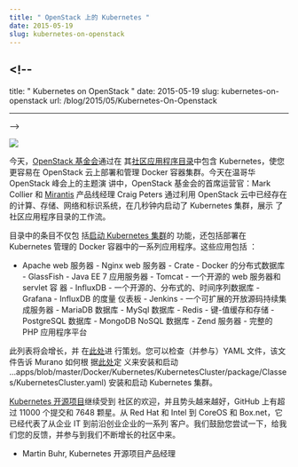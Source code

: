 ```yaml
---
title: " OpenStack 上的 Kubernetes "
date: 2015-05-19
slug: kubernetes-on-openstack
---
```


## <!--

title: " Kubernetes on OpenStack " date: 2015-05-19 slug:
kubernetes-on-openstack url: /blog/2015/05/Kubernetes-On-Openstack

---

-->

[![](https://3.bp.blogspot.com/-EOrCHChZJZE/VVZzq43g6CI/AAAAAAAAF-E/JUilRHk369E/s400/Untitled%2Bdrawing.jpg)](https://3.bp.blogspot.com/-EOrCHChZJZE/VVZzq43g6CI/AAAAAAAAF-E/JUilRHk369E/s1600/Untitled%2Bdrawing.jpg)

<!--
Today, the [OpenStack foundation](https://www.openstack.org/foundation/) made it even easier for you deploy and manage clusters of Docker containers on OpenStack clouds by including Kubernetes in its [Community App Catalog](http://apps.openstack.org/). &nbsp;At a keynote today at the OpenStack Summit in Vancouver, Mark Collier, COO of the OpenStack Foundation, and Craig Peters, &nbsp;[Mirantis](https://www.mirantis.com/) product line manager, demonstrated the Community App Catalog workflow by launching a Kubernetes cluster in a matter of seconds by leveraging the compute, storage, networking and identity systems already present in an OpenStack cloud.
-->

今天，[OpenStack 基金会](https://www.openstack.org/foundation/)通过在
其[社区应用程序目录](http://apps.openstack.org/)中包含 Kubernetes，使您更容易在
OpenStack 云上部署和管理 Docker 容器集群。今天在温哥华 OpenStack 峰会上的主题演
讲中，OpenStack 基金会的首席运营官：Mark Collier 和
[Mirantis](https://www.mirantis.com/) 产品线经理 Craig Peters 通过利用 OpenStack
云中已经存在的计算、存储、网络和标识系统，在几秒钟内启动了 Kubernetes 集群，展示
了社区应用程序目录的工作流。

<!--
The entries in the catalog include not just the ability to [start a Kubernetes cluster](http://apps.openstack.org/#tab=murano-apps&asset=Kubernetes%20Cluster), but also a range of applications deployed in Docker containers managed by Kubernetes. These applications include:
-->

目录中的条目不仅包
括[启动 Kubernetes 集群](http://apps.openstack.org/#tab=murano-apps&asset=Kubernetes%20Cluster)的
功能，还包括部署在 Kubernetes 管理的 Docker 容器中的一系列应用程序。这些应用包括
：

<!--

-
Apache web server
-
Nginx web server
-
Crate - The Distributed Database for Docker
-
GlassFish - Java EE 7 Application Server
-
Tomcat - An open-source web server and servlet container
-
InfluxDB - An open-source, distributed, time series database
-
Grafana - Metrics dashboard for InfluxDB
-
Jenkins - An extensible open source continuous integration server
-
MariaDB database
-
MySql database
-
Redis - Key-value cache and store
-
PostgreSQL database
-
MongoDB NoSQL database
-
Zend Server - The Complete PHP Application Platform

-->

- Apache web 服务器 - Nginx web 服务器 - Crate - Docker 的分布式数据库 -
GlassFish - Java EE 7 应用服务器 - Tomcat - 一个开源的 web 服务器和 servlet 容
器 - InfluxDB - 一个开源的、分布式的、时间序列数据库 - Grafana - InfluxDB 的度量
仪表板 - Jenkins - 一个可扩展的开放源码持续集成服务器 - MariaDB 数据库 - MySql
数据库 - Redis - 键-值缓存和存储 - PostgreSQL 数据库 - MongoDB NoSQL 数据库 -
Zend 服务器 - 完整的 PHP 应用程序平台

<!--
This list will grow, and is curated [here](https://opendev.org/x/k8s-docker-suite-app-murano/src/branch/master/Kubernetes). You can examine (and contribute to) the YAML file that tells Murano how to install and start the Kubernetes cluster [here](https://opendev.org/x/k8s-docker-suite-app-murano/src/branch/master/Kubernetes/KubernetesCluster/package/Classes/KubernetesCluster.yaml).
-->

此列表将会增长，并
在[此处](https://opendev.org/x/k8s-docker-suite-app-murano/src/branch/master/Kubernetes)进
行策划。您可以检查（并参与）YAML 文件，该文件告诉 Murano 如何根
据[此处](https://opendev.org/x/k8s-docker-suite-app-murano/src/branch/master/Kubernetes/KubernetesCluster/package/Classes/KubernetesCluster.yaml)定
义来安装和启动
...apps/blob/master/Docker/Kubernetes/KubernetesCluster/package/Classes/KubernetesCluster.yaml)
安装和启动 Kubernetes 集群。

<!--
[The Kubernetes open source project](https://github.com/GoogleCloudPlatform/kubernetes) has continued to see fantastic community adoption and increasing momentum, with over 11,000 commits and 7,648 stars on GitHub. With supporters ranging from Red Hat and Intel to CoreOS and Box.net, it has come to represent a range of customer interests ranging from enterprise IT to cutting edge startups. We encourage you to give it a try, give us your feedback, and get involved in our growing community.
-->

[Kubernetes 开源项目](https://github.com/GoogleCloudPlatform/kubernetes)继续受到
社区的欢迎，并且势头越来越好，GitHub 上有超过 11000 个提交和 7648 颗星。从 Red
Hat 和 Intel 到 CoreOS 和 Box.net，它已经代表了从企业 IT 到前沿创业企业的一系列
客户。我们鼓励您尝试一下，给我们您的反馈，并参与到我们不断增长的社区中来。

<!--

- Martin Buhr, Product Manager, Kubernetes Open Source Project

-->

- Martin Buhr, Kubernetes 开源项目产品经理
